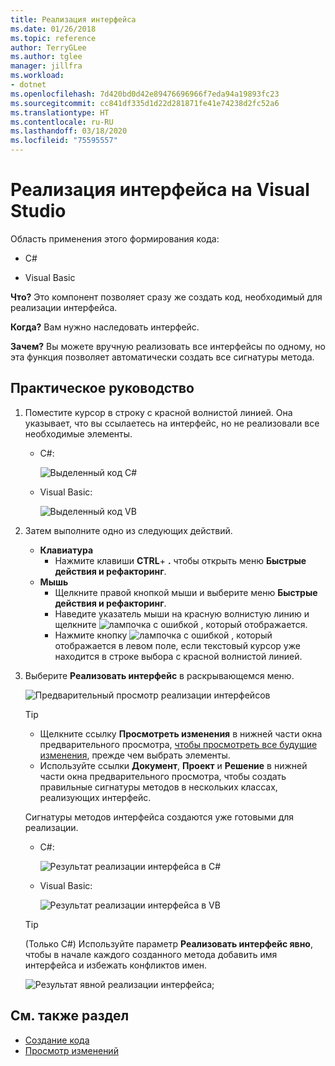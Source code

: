 ```yaml
---
title: Реализация интерфейса
ms.date: 01/26/2018
ms.topic: reference
author: TerryGLee
ms.author: tglee
manager: jillfra
ms.workload:
- dotnet
ms.openlocfilehash: 7d420bd0d42e89476696966f7eda94a19893fc23
ms.sourcegitcommit: cc841df335d1d22d281871fe41e74238d2fc52a6
ms.translationtype: HT
ms.contentlocale: ru-RU
ms.lasthandoff: 03/18/2020
ms.locfileid: "75595557"
---
```

# <a name="implement-an-interface-in-visual-studio"></a>Реализация интерфейса на Visual Studio

Область применения этого формирования кода:

- C#

- Visual Basic

**Что?** Это компонент позволяет сразу же создать код, необходимый для реализации интерфейса.

**Когда?** Вам нужно наследовать интерфейс.

**Зачем?** Вы можете вручную реализовать все интерфейсы по одному, но эта функция позволяет автоматически создать все сигнатуры метода.

## <a name="how-to"></a>Практическое руководство

1. Поместите курсор в строку с красной волнистой линией. Она указывает, что вы ссылаетесь на интерфейс, но не реализовали все необходимые элементы.

   - C#:

       ![Выделенный код C#](media/interface-highlight-cs.png)

   - Visual Basic:

       ![Выделенный код VB](media/interface-highlight-vb.png)

2. Затем выполните одно из следующих действий.

   - **Клавиатура**
      - Нажмите клавиши **CTRL**+ **.** чтобы открыть меню **Быстрые действия и рефакторинг**.
   - **Мышь**
      - Щелкните правой кнопкой мыши и выберите меню **Быстрые действия и рефакторинг**.
      - Наведите указатель мыши на красную волнистую линию и щелкните ![лампочка с ошибкой](media/error-bulb.png) , который отображается.
      - Нажмите кнопку ![лампочка с ошибкой](media/error-bulb.png) , который отображается в левом поле, если текстовый курсор уже находится в строке выбора с красной волнистой линией.

3. Выберите **Реализовать интерфейс** в раскрывающемся меню.

   ![Предварительный просмотр реализации интерфейсов](media/interface-preview-cs.png)

   > [!TIP]
   > - Щелкните ссылку **Просмотреть изменения** в нижней части окна предварительного просмотра, [чтобы просмотреть все будущие изменения](../../ide/preview-changes.md), прежде чем выбрать элементы.
   > - Используйте ссылки **Документ**, **Проект** и **Решение** в нижней части окна предварительного просмотра, чтобы создать правильные сигнатуры методов в нескольких классах, реализующих интерфейс.

   Сигнатуры методов интерфейса создаются уже готовыми для реализации.

   - C#:

       ![Результат реализации интерфейса в C#](media/interface-result-cs.png)

   - Visual Basic:

       ![Результат реализации интерфейса в VB](media/interface-result-vb.png)

   > [!TIP]
   > (Только C#) Используйте параметр **Реализовать интерфейс явно**, чтобы в начале каждого созданного метода добавить имя интерфейса и избежать конфликтов имен.
   >
   > ![Результат явной реализации интерфейса](media/interface-explicitresult-cs.png);

## <a name="see-also"></a>См. также раздел

- [Создание кода](../code-generation-in-visual-studio.md)
- [Просмотр изменений](../../ide/preview-changes.md)
